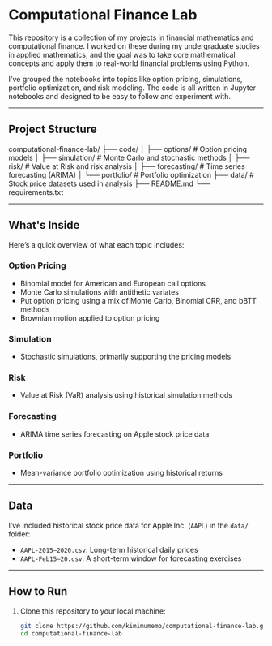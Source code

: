 # Computational Finance Lab

This repository is a collection of my projects in financial mathematics and computational finance. I worked on these during my undergraduate studies in applied mathematics, and the goal was to take core mathematical concepts and apply them to real-world financial problems using Python.

I've grouped the notebooks into topics like option pricing, simulations, portfolio optimization, and risk modeling. The code is all written in Jupyter notebooks and designed to be easy to follow and experiment with.

---

## Project Structure

computational-finance-lab/
├── code/
│   ├── options/        # Option pricing models
│   ├── simulation/     # Monte Carlo and stochastic methods
│   ├── risk/           # Value at Risk and risk analysis
│   ├── forecasting/    # Time series forecasting (ARIMA)
│   └── portfolio/      # Portfolio optimization
├── data/               # Stock price datasets used in analysis
├── README.md
└── requirements.txt

---

## What's Inside

Here’s a quick overview of what each topic includes:

### Option Pricing
- Binomial model for American and European call options
- Monte Carlo simulations with antithetic variates
- Put option pricing using a mix of Monte Carlo, Binomial CRR, and bBTT methods
- Brownian motion applied to option pricing

### Simulation
- Stochastic simulations, primarily supporting the pricing models

### Risk
- Value at Risk (VaR) analysis using historical simulation methods

### Forecasting
- ARIMA time series forecasting on Apple stock price data

### Portfolio
- Mean-variance portfolio optimization using historical returns

---

## Data

I’ve included historical stock price data for Apple Inc. (`AAPL`) in the `data/` folder:
- `AAPL-2015–2020.csv`: Long-term historical daily prices
- `AAPL-Feb15–20.csv`: A short-term window for forecasting exercises

---

## How to Run

1. Clone this repository to your local machine:
   ```bash
   git clone https://github.com/kimimumemo/computational-finance-lab.git
   cd computational-finance-lab